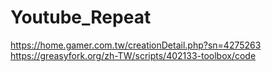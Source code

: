 # Youtube_Repeat

https://home.gamer.com.tw/creationDetail.php?sn=4275263
https://greasyfork.org/zh-TW/scripts/402133-toolbox/code
